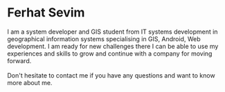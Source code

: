 # Ferhat Sevim
I am a system developer and GIS student from IT systems development in geographical information systems specialising in GIS, Android, Web development. I am ready for new challenges there I can be able to use my experiences and skills to grow and continue with a company for moving forward.<br/>
<br/>
Don't hesitate to contact me if you have any questions and want to know more about me.

